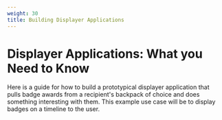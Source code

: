 ```yaml
---
weight: 30
title: Building Displayer Applications
---
```


# Displayer Applications: What you Need to Know

Here is a guide for how to build a prototypical displayer application that pulls badge awards from a recipient's backpack of choice and does something interesting with them. This example use case will be to display badges on a timeline to the user.
